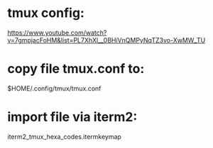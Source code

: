 # tmux config:

https://www.youtube.com/watch?v=7gmpjacFoHM&list=PL7XhXl__0BHiVnQMPyNqTZ3vo-XwMW_TU

# copy file tmux.conf to:
$HOME/.config/tmux/tmux.conf

# import file via iterm2:
iterm2_tmux_hexa_codes.itermkeymap

